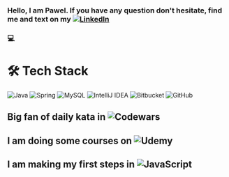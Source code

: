 ### Hello, I am Pawel. If you have any question don't hesitate, find me and text on my [![LinkedIn](https://img.shields.io/badge/linkedin-%230077B5.svg?style=for-the-badge&logo=linkedin&logoColor=white)](https://www.linkedin.com/in/pawe%C5%82-primus-6a7b80185/)     

### :computer:

# 🛠  Tech Stack
![Java](https://img.shields.io/badge/java-%23ED8B00.svg?style=for-the-badge&logo=java&logoColor=white) ![Spring](https://img.shields.io/badge/spring-%236DB33F.svg?style=for-the-badge&logo=spring&logoColor=white) ![MySQL](https://img.shields.io/badge/mysql-%2300f.svg?style=for-the-badge&logo=mysql&logoColor=white) ![IntelliJ IDEA](https://img.shields.io/badge/IntelliJIDEA-000000.svg?style=for-the-badge&logo=intellij-idea&logoColor=white)  ![Bitbucket](https://img.shields.io/badge/bitbucket-%230047B3.svg?style=for-the-badge&logo=bitbucket&logoColor=white) ![GitHub](https://img.shields.io/badge/github-%23121011.svg?style=for-the-badge&logo=github&logoColor=white)


## Big fan of daily kata in ![Codewars](https://img.shields.io/badge/Codewars-B1361E?style=for-the-badge&logo=codewars&logoColor=grey) 
## I am doing some courses on ![Udemy](https://img.shields.io/badge/Udemy-A435F0?style=for-the-badge&logo=Udemy&logoColor=white)
## I am making my first steps in ![JavaScript](https://img.shields.io/badge/javascript-%23323330.svg?style=for-the-badge&logo=javascript&logoColor=%23F7DF1E)



<!--
**pawelprimus/pawelprimus** is a ✨ _special_ ✨ repository because its `README.md` (this file) appears on your GitHub profile.

Here are some ideas to get you started:
https://gist.github.com/rxaviers/7360908


- 🔭 I’m currently working on ...
- 🌱 I’m currently learning ...
- 👯 I’m looking to collaborate on ...
- 🤔 I’m looking for help with ...
- 💬 Ask me about ...
- 📫 How to reach me: ...
- 😄 Pronouns: ...
- ⚡ Fun fact: ...
-->
